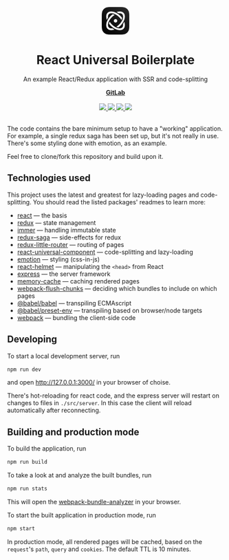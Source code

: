 <div align="center">
  <img src="public/favicon_192.png" alt="React Universal Boilerplate" width="64" height="64">
  <h1 align="center">React Universal Boilerplate</h1>
  <p>An example React/Redux application with SSR and code-splitting</p>
  <a href="https://gitlab.com/iiroj/react-universal-boilerplate"><strong>GitLab</strong></a>
  <br/>
  <br/>
  <a href="https://gitlab.com/iiroj/react-universal-boilerplate">
    <img src="https://img.shields.io/github/package-json/v/iiroj/react-universal-boilerplate.svg?style=flat-square">
  </a>
  <a href="https://gitlab.com/iiroj/react-universal-boilerplate">
    <img src="https://img.shields.io/github/languages/code-size/iiroj/react-universal-boilerplate.svg?style=flat-square">
  </a>
  <a href="https://gitlab.com/iiroj/react-universal-boilerplate/blob/master/package.json">
    <img src="https://img.shields.io/david/iiroj/react-universal-boilerplate.svg?style=flat-square">
  </a>
  <a href="https://gitlab.com/iiroj/react-universal-boilerplate/blob/master/package.json">
    <img src="https://img.shields.io/david/dev/iiroj/react-universal-boilerplate.svg?style=flat-square">
  </a>
  <br/>
  <br/>
</div>

The code contains the bare minimum setup to have a "working" application. For example, a single redux saga has been set up, but it's not really in use. There's some styling done with emotion, as an example.

Feel free to clone/fork this repository and build upon it.

## Technologies used

This project uses the latest and greatest for lazy-loading pages and code-splitting. You should read the listed packages' readmes to learn more:

* [react](https://github.com/facebook/react) — the basis
* [redux](https://github.com/reduxjs/redux) — state management
* [immer](https://github.com/mweststrate/immer) — handling immutable state
* [redux-saga](https://github.com/redux-saga/redux-saga) — side-effects for redux
* [redux-little-router](https://github.com/FormidableLabs/redux-little-router) — routing of pages
* [react-universal-component](https://github.com/faceyspacey/react-universal-component) — code-splitting and lazy-loading
* [emotion](https://github.com/emotion-js/emotion) — styling (css-in-js)
* [react-helmet](https://github.com/nfl/react-helmet) — manipulating the `<head>` from React
* [express](https://github.com/expressjs/express) — the server framework
* [memory-cache](https://github.com/ptarjan/node-cache) — caching rendered pages
* [webpack-flush-chunks](https://github.com/faceyspacey/webpack-flush-chunks) — deciding which bundles to include on which pages
* [@babel/babel](https://github.com/babel/babel) — transpiling ECMAscript
* [@babel/preset-env](https://github.com/babel/babel/tree/master/packages/babel-preset-env) — transpiling based on browser/node targets
* [webpack](https://github.com/webpack/webpack) — bundling the client-side code

## Developing

To start a local development server, run

```bash
npm run dev
```

and open http://127.0.0.1:3000/ in your browser of choise.

There's hot-reloading for react code, and the express server will restart on changes to files in `./src/server`. In this case the client will reload automatically after reconnecting.

## Building and production mode

To build the application, run

```bash
npm run build
```

To take a look at and analyze the built bundles, run

```bash
npm run stats
```

This will open the [webpack-bundle-analyzer](https://github.com/webpack-contrib/webpack-bundle-analyzer) in your browser.

To start the built application in production mode, run

```bash
npm start
```

In production mode, all rendered pages will be cached, based on the `request`'s `path`, `query` and `cookies`. The default TTL is 10 minutes.
